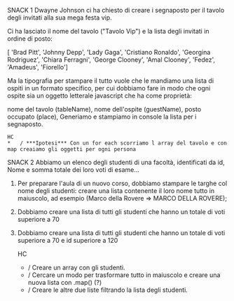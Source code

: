 SNACK 1
Dwayne Johnson ci ha chiesto di creare i segnaposto per il tavolo degli invitati alla sua mega festa vip.

Ci ha lasciato il nome del tavolo ("Tavolo Vip") e la lista degli invitati in ordine di posto:

[ 'Brad Pitt', 'Johnny Depp', 'Lady Gaga', 'Cristiano Ronaldo', 'Georgina Rodriguez', 'Chiara Ferragni',  'George Clooney', 'Amal Clooney', 'Fedez', 'Amadeus', 'Fiorello']

Ma  la tipografia per stampare il tutto vuole che le mandiamo una lista di ospiti in un formato specifico, per cui dobbiamo fare in modo che ogni ospite sia un oggetto letterale javascript che ha come proprietà:

nome del tavolo (tableName),
nome dell'ospite (guestName),
posto occupato (place),
Generiamo e stampiamo in console la lista per i segnaposto.


    HC
    *   / ***Ipotesi*** Con un for each scorriamo l array del tavolo e con map creaiamo gli oggetti per ogni persona 


SNACK 2
Abbiamo un elenco degli studenti di una facoltà, identificati da id, Nome e somma totale dei loro voti di esame...
1. Per preparare l'aula di un nuovo corso, dobbiamo stampare le targhe col nome degli studenti: creare una lista contenente il loro nome tutto in maiuscolo, ad esempio (Marco della Rovere => MARCO DELLA ROVERE);
2. Dobbiamo creare una lista di tutti gli studenti che hanno un totale di voti superiore a 70
3. Dobbiamo creare una lista di tutti gli studenti che hanno un totale di voti superiore a 70 e id superiore a 120


    HC
    *   /  Creare un array con gli studenti.
    *   / Cercare un modo per trasformare tutto in maiuscolo e creare una nuova lista con .map() (?)
    *   /  Creare le altre due liste filtrando la lista degli studenti. 
